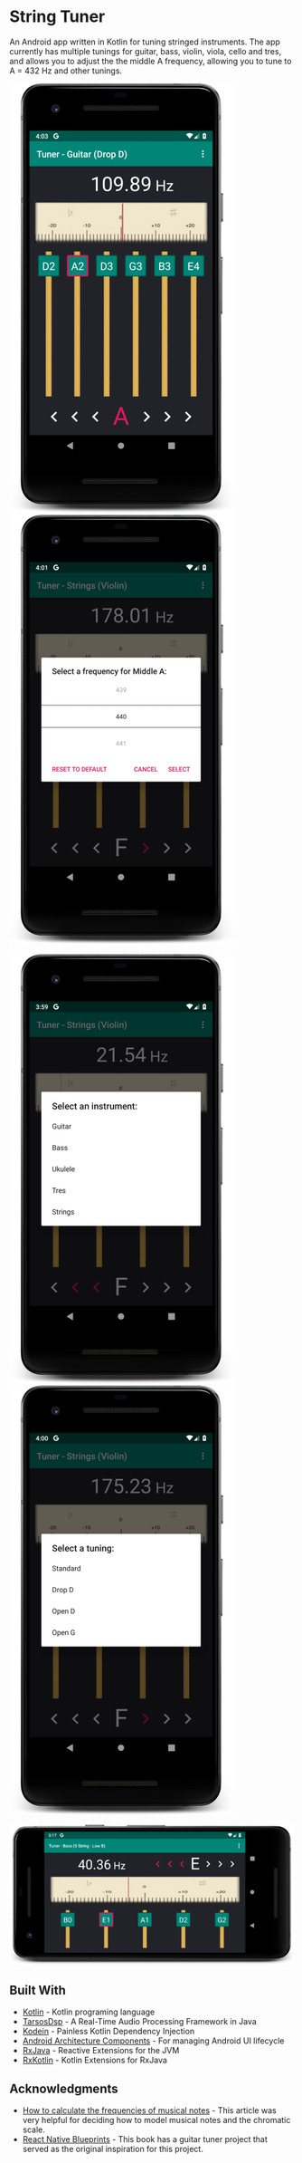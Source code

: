 # String Tuner

An Android app written in Kotlin for tuning stringed instruments. The app currently has multiple tunings for guitar, bass, violin, viola, cello and tres, and allows you to adjust the the middle A frequency, allowing you to tune to A = 432 Hz and other tunings.

![Screenshot](./.github/screenshot1.png)&nbsp;&nbsp;&nbsp;&nbsp;![Screenshot](./.github/screenshot4.png)

![Screenshot](./.github/screenshot2.png)&nbsp;&nbsp;&nbsp;&nbsp;![Screenshot](./.github/screenshot3.png)

![Screenshot](./.github/screenshot5.png)

## Built With

* [Kotlin](https://kotlinlang.org/) - Kotlin programing language
* [TarsosDsp](https://github.com/JorenSix/TarsosDSP) - A Real-Time Audio Processing Framework in Java
* [Kodein](https://github.com/Kodein-Framework/Kodein-DI) - Painless Kotlin Dependency Injection
* [Android Architecture Components](https://developer.android.com/topic/libraries/architecture/index.html) - For managing Android UI lifecycle
* [RxJava](https://github.com/ReactiveX/RxJava) - Reactive Extensions for the JVM
* [RxKotlin](https://github.com/ReactiveX/RxKotlin) - Kotlin Extensions for RxJava

## Acknowledgments

* [How to calculate the frequencies of musical notes](https://codepen.io/enxaneta/post/frequencies-of-musical-notes) - This article was very helpful for deciding how to model musical notes and the chromatic scale.
* [React Native Blueprints](https://www.packtpub.com/web-development/react-native-blueprints) - This book has a guitar tuner project that served as the original inspiration for this project.